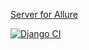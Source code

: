 [Server for Allure](https://flask-rest-api-ysf4.onrender.com)

[![Django CI](https://github.com/Lokankara/Flask-REST-Api/actions/workflows/flask.yml/badge.svg)](https://github.com/Lokankara/Flask-REST-Api/actions/workflows/flask.yml)